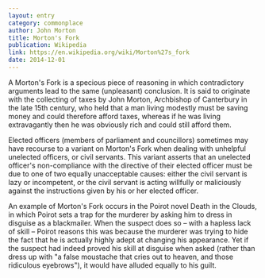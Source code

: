 ```yaml
---
layout: entry
category: commonplace
author: John Morton
title: Morton's Fork
publication: Wikipedia
link: https://en.wikipedia.org/wiki/Morton%27s_fork
date: 2014-12-01
---
```


A Morton's Fork is a specious piece of reasoning in which contradictory arguments lead to the same (unpleasant) conclusion. It is said to originate with the collecting of taxes by John Morton, Archbishop of Canterbury in the late 15th century, who held that a man living modestly must be saving money and could therefore afford taxes, whereas if he was living extravagantly then he was obviously rich and could still afford them.

Elected officers (members of parliament and councillors) sometimes may have recourse to a variant on Morton's Fork when dealing with unhelpful unelected officers, or civil servants. This variant asserts that an unelected officer's non-compliance with the directive of their elected officer must be due to one of two equally unacceptable causes: either the civil servant is lazy or incompetent, or the civil servant is acting willfully or maliciously against the instructions given by his or her elected officer.

An example of Morton's Fork occurs in the Poirot novel Death in the Clouds, in which Poirot sets a trap for the murderer by asking him to dress in disguise as a blackmailer. When the suspect does so – with a hapless lack of skill – Poirot reasons this was because the murderer was trying to hide the fact that he is actually highly adept at changing his appearance. Yet if the suspect had indeed proved his skill at disguise when asked (rather than dress up with "a false moustache that cries out to heaven, and those ridiculous eyebrows"), it would have alluded equally to his guilt.